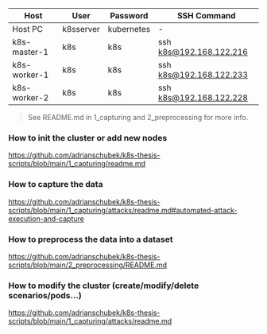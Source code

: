 | Host            | User       | Password   | SSH Command                     |
|-----------------|------------|------------|---------------------------------|
| Host PC         | k8sserver  | kubernetes | -                               |
| k8s-master-1    | k8s        | k8s        | ssh k8s@192.168.122.216         |
| k8s-worker-1    | k8s        | k8s        | ssh k8s@192.168.122.233         |
| k8s-worker-2    | k8s        | k8s        | ssh k8s@192.168.122.228         |

> See README.md in 1_capturing and 2_preprocessing for more info.

### How to init the cluster or add new nodes
https://github.com/adrianschubek/k8s-thesis-scripts/blob/main/1_capturing/readme.md

### How to capture the data
https://github.com/adrianschubek/k8s-thesis-scripts/blob/main/1_capturing/attacks/readme.md#automated-attack-execution-and-capture

### How to preprocess the data into a dataset
https://github.com/adrianschubek/k8s-thesis-scripts/blob/main/2_preprocessing/README.md

### How to modify the cluster (create/modify/delete scenarios/pods...)
https://github.com/adrianschubek/k8s-thesis-scripts/blob/main/1_capturing/attacks/readme.md

